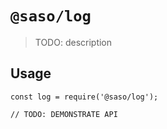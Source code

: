 # `@saso/log`

> TODO: description

## Usage

```
const log = require('@saso/log');

// TODO: DEMONSTRATE API
```
